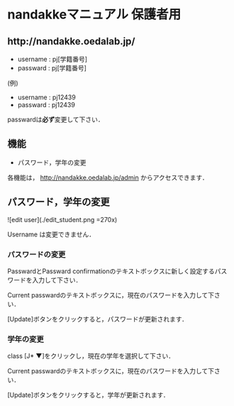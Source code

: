 # nandakkeマニュアル 保護者用

<h2>http://nandakke.oedalab.jp/</h2>

- username : pj[学籍番号]
- passward : pj[学籍番号]

(例)

- username : pj12439
- passward : pj12439

passwardは**必ず**変更して下さい．

## 機能
- パスワード，学年の変更

各機能は， http://nandakke.oedalab.jp/admin からアクセスできます．

## パスワード，学年の変更
![edit user](./edit_student.png =270x)

Username は変更できません．

### パスワードの変更
PasswardとPassward confirmationのテキストボックスに新しく設定するパスワードを入力して下さい．

Current passwardのテキストボックスに，現在のパスワードを入力して下さい．

[Update]ボタンをクリックすると，パスワードが更新されます．

### 学年の変更
class [J* ▼]をクリックし，現在の学年を選択して下さい．

Current passwardのテキストボックスに，現在のパスワードを入力して下さい．

[Update]ボタンをクリックすると，学年が更新されます．
